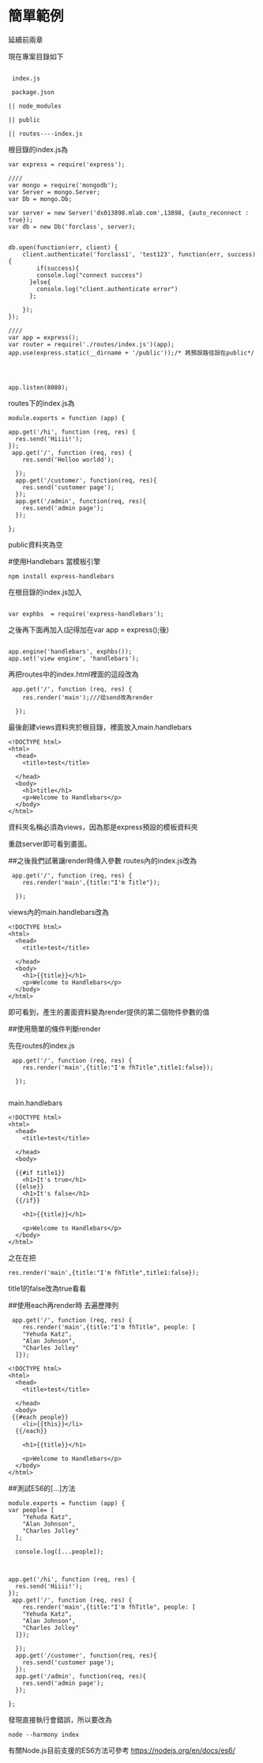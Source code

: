 # 簡單範例

延續前兩章

現在專案目錄如下
```

 index.js

 package.json

|| node_modules

|| public

|| routes----index.js
```
    
根目錄的index.js為
```
var express = require('express');

////
var mongo = require('mongodb');
var Server = mongo.Server;
var Db = mongo.Db;

var server = new Server('ds013898.mlab.com',13898, {auto_reconnect : true});
var db = new Db('forclass', server);


db.open(function(err, client) {
    client.authenticate('forclass1', 'test123', function(err, success) {
        if(success){
        console.log("connect success")
      }else{
        console.log("client.authenticate error")
      };

    });
});

////
var app = express();
var router = require('./routes/index.js')(app);
app.use(express.static(__dirname + '/public'));/* 將預設路徑設在public*/




app.listen(8080);
```
routes下的index.js為
```
module.exports = function (app) {

app.get('/hi', function (req, res) {
  res.send('Hiiii!');
});
 app.get('/', function (req, res) {
    res.send('Helloo worldd');
 
  });
  app.get('/customer', function(req, res){
    res.send('customer page');
  });
  app.get('/admin', function(req, res){
    res.send('admin page');
  });

};
```
public資料夾為空

#使用Handlebars 當模板引擎
```
npm install express-handlebars
```
在根目錄的index.js加入
```

var exphbs  = require('express-handlebars');

```
之後再下面再加入(記得加在var app = express();後)
```

app.engine('handlebars', exphbs());
app.set('view engine', 'handlebars');
```
再把routes中的index.html裡面的這段改為
```
 app.get('/', function (req, res) {
    res.render('main');///從send改為render
 
  });

```
最後創建views資料夾於根目錄，裡面放入main.handlebars
```
<!DOCTYPE html>
<html>
  <head>
    <title>test</title>

  </head>
  <body>
    <h1>title</h1>
    <p>Welcome to Handlebars</p>
  </body>
</html>
```
資料夾名稱必須為views，因為那是express預設的模板資料夾

重啟server即可看到畫面。

##之後我們試著讓render時傳入參數
routes內的index.js改為
```
 app.get('/', function (req, res) {
    res.render('main',{title:"I'm Title"});
 
  });
```
views內的main.handlebars改為
```
<!DOCTYPE html>
<html>
  <head>
    <title>test</title>

  </head>
  <body>
    <h1>{{title}}</h1>
    <p>Welcome to Handlebars</p>
  </body>
</html>
```
即可看到，產生的畫面資料變為render提供的第二個物件參數的值

##使用簡單的條件判斷render

先在routes的index.js
```
 app.get('/', function (req, res) {
    res.render('main',{title:"I'm fhTitle",title1:false});
 
  });
 
```
main.handlebars
```
<!DOCTYPE html>
<html>
  <head>
    <title>test</title>

  </head>
  <body>

  {{#if title1}}
    <h1>It's true</h1>
  {{else}}
    <h1>It's false</h1>
  {{/if}}

    <h1>{{title}}</h1>
   
    <p>Welcome to Handlebars</p>
  </body>
</html>
```
之在在把
```
res.render('main',{title:"I'm fhTitle",title1:false});
```
title1的false改為true看看

##使用each再render時 去遍歷陣列

```
 app.get('/', function (req, res) {
    res.render('main',{title:"I'm fhTitle", people: [
    "Yehuda Katz",
    "Alan Johnson",
    "Charles Jolley"
  ]});
```
```
<!DOCTYPE html>
<html>
  <head>
    <title>test</title>

  </head>
  <body>
 {{#each people}}
    <li>{{this}}</li>
  {{/each}}

    <h1>{{title}}</h1>
   
    <p>Welcome to Handlebars</p>
  </body>
</html>
```
##測試ES6的[...]方法
```
module.exports = function (app) {
var people= [
    "Yehuda Katz",
    "Alan Johnson",
    "Charles Jolley"
  ];

  console.log([...people]);



app.get('/hi', function (req, res) {
  res.send('Hiiii!');
});
 app.get('/', function (req, res) {
    res.render('main',{title:"I'm fhTitle", people: [
    "Yehuda Katz",
    "Alan Johnson",
    "Charles Jolley"
  ]});
 
  });
  app.get('/customer', function(req, res){
    res.send('customer page');
  });
  app.get('/admin', function(req, res){
    res.send('admin page');
  });

};
```
發現直接執行會錯誤，所以要改為
```
node --harmony index
```
有關Node.js目前支援的ES6方法可參考
https://nodejs.org/en/docs/es6/
